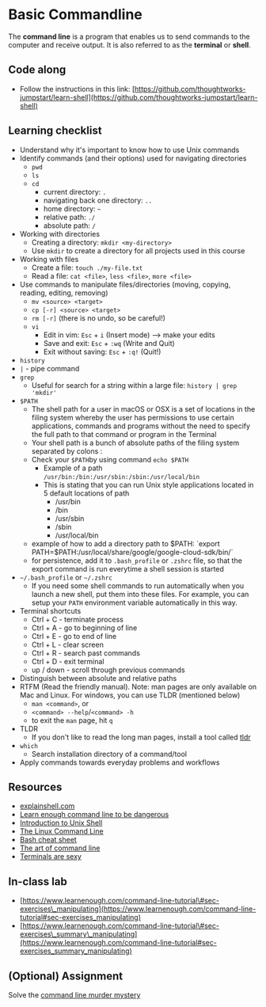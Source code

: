 # Basic Commandline

The **command line** is a program that enables us to send commands to the computer and receive output. It is also referred to as the **terminal** or **shell**.

## Code along

* Follow the instructions in this link: [https://github.com/thoughtworks-jumpstart/learn-shell](https://github.com/thoughtworks-jumpstart/learn-shell)

## Learning checklist

* Understand why it's important to know how to use Unix commands
* Identify commands \(and their options\) used for navigating directories
  * `pwd`
  * `ls`
  * `cd`
    * current directory: `.`
    * navigating back one directory: `..`
    * home directory: `~`
    * relative path: `./`
    * absolute path: `/`
* Working with directories
  * Creating a directory: `mkdir <my-directory>`
  * Use `mkdir` to create a directory for all projects used in this course
* Working with files
  * Create a file: `touch ./my-file.txt`
  * Read a file: `cat <file>`, `less <file>`, `more <file>`
* Use commands to manipulate files/directories \(moving, copying, reading, editing, removing\)
  * `mv <source> <target>`
  * `cp [-r] <source> <target>`
  * `rm [-r]` \(there is no undo, so be careful!\)
  * `vi`
    * Edit in vim: `Esc` + `i` \(Insert mode\) --&gt; make your edits
    * Save and exit: `Esc` + `:wq` \(Write and Quit\)
    * Exit without saving: `Esc` + `:q!` \(Quit!\)
* `history`
* `|` - pipe command
* `grep`
  * Useful for search for a string within a large file: `history | grep 'mkdir'`
* `$PATH`
  * The shell path for a user in macOS or OSX is a set of locations in the filing system whereby the user has permissions to use certain applications, commands and programs without the need to specify the full path to that command or program in the Terminal
  * Your shell path is a bunch of absolute paths of the filing system separated by colons :
  * Check your `$PATH`by using command `echo $PATH`
    * Example of a path `/usr/bin:/bin:/usr/sbin:/sbin:/usr/local/bin`
    * This is stating that you can run Unix style applications located in 5 default locations of path
      * /usr/bin
      * /bin
      * /usr/sbin
      * /sbin
      * /usr/local/bin
  * example of how to add a directory path to $PATH: `export PATH=$PATH:/usr/local/share/google/google-cloud-sdk/bin/`
  * for persistence, add it to `.bash_profile` or `.zshrc` file, so that the export command is run everytime a shell session is started
* `~/.bash_profile` or `~/.zshrc`
  * If you need some shell commands to run automatically when you launch a new shell, put them into these files. For example, you can setup your `PATH` environment variable automatically in this way.
* Terminal shortcuts
  * Ctrl + C - terminate process
  * Ctrl + A - go to beginning of line
  * Ctrl + E - go to end of line
  * Ctrl + L - clear screen
  * Ctrl + R - search past commands
  * Ctrl + D - exit terminal
  * up / down - scroll through previous commands
* Distinguish between absolute and relative paths
* RTFM \(Read the friendly manual\). Note: man pages are only available on Mac and Linux. For windows, you can use TLDR (mentioned below)
  * `man <command>`, or
  * `<command> --help`/`<command> -h`
  * to exit the `man` page, hit `q`
* TLDR
  * If you don't like to read the long man pages, install a tool called [tldr](https://tldr.sh/)
* `which`
  * Search installation directory of a command/tool
* Apply commands towards everyday problems and workflows

## Resources

* [explainshell.com](https://explainshell.com/)
* [Learn enough command line to be dangerous](https://www.learnenough.com/command-line-tutorial)
* [Introduction to Unix Shell](http://swcarpentry.github.io/shell-novice/)
* [The Linux Command Line](http://linuxcommand.org/tlcl.php)
* [Bash cheat sheet](https://github.com/0nn0/terminal-mac-cheatsheet)
* [The art of command line](https://github.com/jlevy/the-art-of-command-line)
* [Terminals are sexy](https://terminalsare.sexy/)

## In-class lab

* [https://www.learnenough.com/command-line-tutorial\#sec-exercises\_manipulating](https://www.learnenough.com/command-line-tutorial#sec-exercises_manipulating)
* [https://www.learnenough.com/command-line-tutorial\#sec-exercises\_summary\_manipulating](https://www.learnenough.com/command-line-tutorial#sec-exercises_summary_manipulating)

## (Optional) Assignment

Solve the [command line murder mystery](https://github.com/veltman/clmystery)

